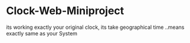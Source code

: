 # Clock-Web-Miniproject
its working exactly your original clock, its take geographical time ..means exactly same as your System 
